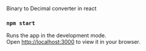 ### 
Binary to Decimal converter in react
### `npm start`
Runs the app in the development mode.\
Open [http://localhost:3000](http://localhost:3000) to view it in your browser.